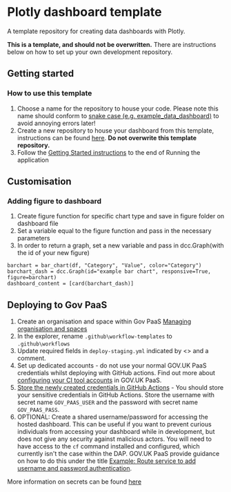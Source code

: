 # Plotly dashboard template
A template repository for creating data dashboards with Plotly.

**This is a template, and should not be overwritten.** There are instructions below on how to set up your own development repository.

## Getting started

### How to use this template

1. Choose a name for the repository to house your code. Please note this name should conform to [snake case (e.g. example_data_dashboard)](https://betterprogramming.pub/string-case-styles-camel-pascal-snake-and-kebab-case-981407998841) to avoid annoying errors later!
1. Create a new repository to house your dashboard from this template, instructions can be found [here](https://docs.github.com/en/repositories/creating-and-managing-repositories/creating-a-repository-from-a-template). **Do not overwrite this template repository.** 
1. Follow the [Getting Started instructions](https://github.com/communitiesuk/plotly_dashboard_docs/blob/main/README.md) to the end of Running the application


## Customisation 

### Adding figure to dashboard
1.  Create figure function for specific chart type and save in figure folder on dashboard file
1.  Set a variable equal to the figure function and pass in the necessary parameters
1.  In order to return a graph, set a new variable and pass in dcc.Graph(with the id of your new figure)
```
barchart = bar_chart(df, "Category", "Value", color="Category")
barchart_dash = dcc.Graph(id="example bar chart", responsive=True, figure=barchart)
dashboard_content = [card(barchart_dash)]
```

## Deploying to Gov PaaS
1. Create an organisation and space within Gov PaaS [Managing organisation and spaces](https://docs.cloud.service.gov.uk/orgs_spaces_users.html#managing-organisations-spaces-and-users)
2. In the explorer, rename `.github\workflow-templates` to `.github\workflows`
3. Update required fields in `deploy-staging.yml` indicated by &lt;&gt; and a comment.
4. Set up dedicated accounts - do not use your normal GOV.UK PaaS credentials whilst deploying with GitHub actions.
    Find out more about [configuring your CI tool accounts](https://docs.cloud.service.gov.uk/using_ci.html#configure-your-ci-tool-accounts) in GOV.UK PaaS.
5. [Store the newly created credentials in GitHub Actions][store_creds] - You should store your sensitive credentials in GitHub Actions.
    Store the username with secret name `GOV_PAAS_USER` and the password with secret name `GOV_PAAS_PASS`.
6. OPTIONAL: Create a shared username/password for accessing the hosted dashboard.
    This can be useful if you want to prevent curious individuals from accessing your dashboard while in development, but does not give any security against malicious actors.
    You will need to have access to the `cf` command installed and configured, which currently isn't the case within the DAP.
    GOV.UK PaaS provide guidance on how to do this under the title [Example: Route service to add username and password authentication][basic_auth].

More information on secrets can be found [here](https://docs.github.com/en/actions/security-guides/encrypted-secrets)

[store_creds]: https://docs.github.com/en/actions/security-guides/encrypted-secrets#creating-encrypted-secrets-for-a-repository
[basic_auth]: https://docs.cloud.service.gov.uk/deploying_services/route_services/#example-route-service-to-add-username-and-password-authentication


